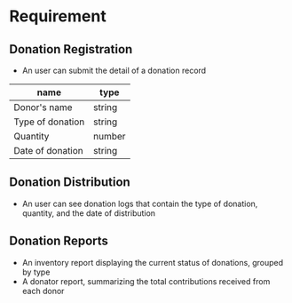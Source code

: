 # Requirement

## Donation Registration

* An user can submit the detail of a donation record

|name | type|
|-----|-----|
|Donor's name | string|
|Type of donation| string|
|Quantity| number|
|Date of donation| string|

## Donation Distribution

* An user can see donation logs that contain the type of donation, quantity, and the date of distribution

## Donation Reports

* An inventory report displaying the current status of donations, grouped by type
* A donator report, summarizing the total contributions received from each donor
